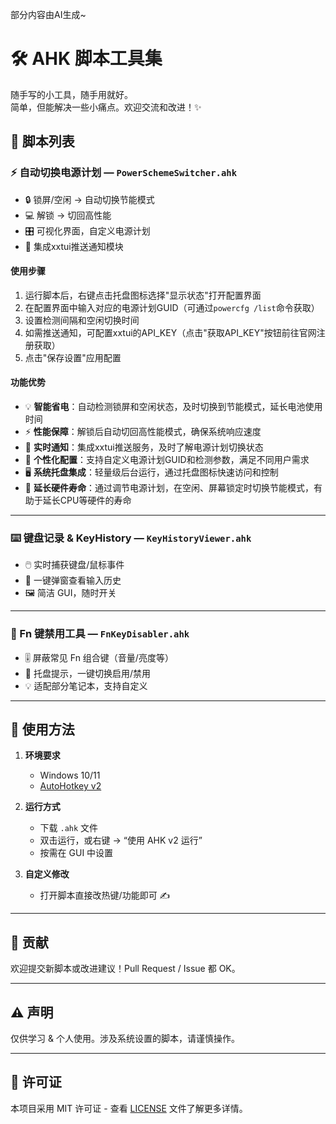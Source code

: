 部分内容由AI生成~

# 🛠️ AHK 脚本工具集

随手写的小工具，随手用就好。  
简单，但能解决一些小痛点。欢迎交流和改进！✨  

## 📜 脚本列表

### ⚡ 自动切换电源计划 — `PowerSchemeSwitcher.ahk`
- 🔒 锁屏/空闲 → 自动切换节能模式  
- 💻 解锁 → 切回高性能  
- 🎛️ 可视化界面，自定义电源计划
- 📱 集成xxtui推送通知模块

#### 使用步骤
1. 运行脚本后，右键点击托盘图标选择"显示状态"打开配置界面
2. 在配置界面中输入对应的电源计划GUID（可通过`powercfg /list`命令获取）
3. 设置检测间隔和空闲切换时间
4. 如需推送通知，可配置xxtui的API_KEY（点击"获取API_KEY"按钮前往官网注册获取）
5. 点击"保存设置"应用配置

#### 功能优势
- 💡 **智能省电**：自动检测锁屏和空闲状态，及时切换到节能模式，延长电池使用时间
- ⚡ **性能保障**：解锁后自动切回高性能模式，确保系统响应速度
- 🔔 **实时通知**：集成xxtui推送服务，及时了解电源计划切换状态
- 🎯 **个性化配置**：支持自定义电源计划GUID和检测参数，满足不同用户需求
- 🖥️ **系统托盘集成**：轻量级后台运行，通过托盘图标快速访问和控制
- 🔧 **延长硬件寿命**：通过调节电源计划，在空闲、屏幕锁定时切换节能模式，有助于延长CPU等硬件的寿命

---

### ⌨️ 键盘记录 & KeyHistory — `KeyHistoryViewer.ahk`
- 🖱️ 实时捕获键盘/鼠标事件  
- 👀 一键弹窗查看输入历史  
- 🖼️ 简洁 GUI，随时开关  

---

### 🚫 Fn 键禁用工具 — `FnKeyDisabler.ahk`
- 🎚️ 屏蔽常见 Fn 组合键（音量/亮度等）  
- 🔄 托盘提示，一键切换启用/禁用  
- 💡 适配部分笔记本，支持自定义  

---

## 🚀 使用方法
1. **环境要求**  
   - Windows 10/11  
   - [AutoHotkey v2](https://www.autohotkey.com/download/ahk-v2.exe)  

2. **运行方式**  
   - 下载 `.ahk` 文件  
   - 双击运行，或右键 → “使用 AHK v2 运行”  
   - 按需在 GUI 中设置  

3. **自定义修改**  
   - 打开脚本直接改热键/功能即可 ✍️  

---

## 🤝 贡献
欢迎提交新脚本或改进建议！Pull Request / Issue 都 OK。  

---

## ⚠️ 声明
仅供学习 & 个人使用。涉及系统设置的脚本，请谨慎操作。

---

## 📄 许可证
本项目采用 MIT 许可证 - 查看 [LICENSE](LICENSE) 文件了解更多详情。  
